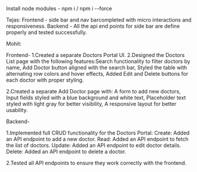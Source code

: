 Install node modules - npm i / npm i --force

Tejas:
Frontend - side bar and nav barcompleted with micro interactions and responsiveness.
Backend - All the api end points for side bar are define properly and tested successfully.

Mohit: 

Frontend-
1.Created a separate Doctors Portal UI.
2.Designed the Doctors List page with the following features:Search functionality to filter doctors by name, Add Doctor button aligned with the search bar, Styled the table with alternating row colors and hover effects, Added Edit and Delete buttons for each doctor with proper styling.

2.Created a separate Add Doctor page with:
A form to add new doctors, Input fields styled with a blue background and white text, Placeholder text styled with light gray for better visibility, A responsive layout for better usability.

Backend-

1.Implemented full CRUD functionality for the Doctors Portal:
Create: Added an API endpoint to add a new doctor.
Read: Added an API endpoint to fetch the list of doctors.
Update: Added an API endpoint to edit doctor details.
Delete: Added an API endpoint to delete a doctor.

2.Tested all API endpoints to ensure they work correctly with the frontend.
